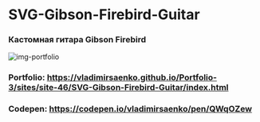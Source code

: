 # SVG-Gibson-Firebird-Guitar

### Кастомная гитара Gibson Firebird

![img-portfolio](https://user-images.githubusercontent.com/56477695/147145028-e7db905d-7d8a-4ea3-b38e-1a0fdab4f967.jpg)

### Portfolio: https://vladimirsaenko.github.io/Portfolio-3/sites/site-46/SVG-Gibson-Firebird-Guitar/index.html

### Codepen: https://codepen.io/vladimirsaenko/pen/QWqOZew
